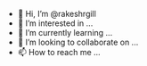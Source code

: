 - 👋 Hi, I’m @rakeshrgill
- 👀 I’m interested in ...
- 🌱 I’m currently learning ...
- 💞️ I’m looking to collaborate on ...
- 📫 How to reach me ...

<!---
rakeshrgill/rakeshrgill is a ✨ special ✨ repository because its `README.md` (this file) appears on your GitHub profile.
You can click the Preview link to take a look at your changes.
--->
